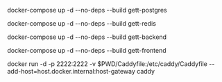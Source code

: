 docker-compose up -d --no-deps --build gett-postgres

docker-compose up -d --no-deps --build gett-redis

docker-compose up -d --no-deps --build gett-backend

docker-compose up -d --no-deps --build gett-frontend

docker run -d -p 2222:2222 -v $PWD/Caddyfile:/etc/caddy/Caddyfile --add-host=host.docker.internal:host-gateway caddy
